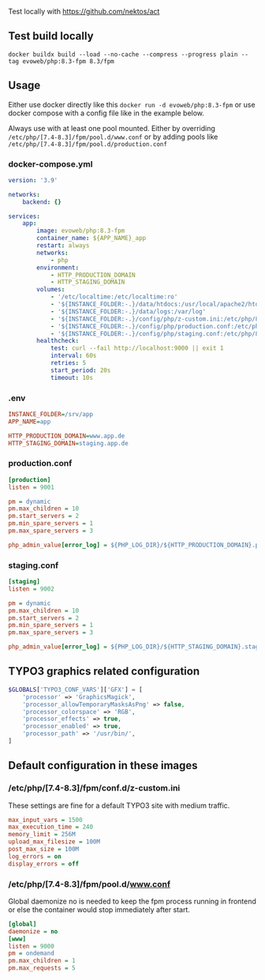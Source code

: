 Test locally with https://github.com/nektos/act

## Test build locally
```shell
docker buildx build --load --no-cache --compress --progress plain --tag evoweb/php:8.3-fpm 8.3/fpm
```

## Usage

Either use docker directly like this
`docker run -d evoweb/php:8.3-fpm`
or use docker compose with a config file like in the example below.

Always use with at least one pool mounted. Either by overriding
`/etc/php/[7.4-8.3]/fpm/pool.d/www.conf`
or by adding pools like
`/etc/php/[7.4-8.3]/fpm/pool.d/production.conf`

### docker-compose.yml
```yaml
version: '3.9'

networks:
    backend: {}

services:
    app:
        image: evoweb/php:8.3-fpm
        container_name: ${APP_NAME}_app
        restart: always
        networks:
            - php
        environment:
            - HTTP_PRODUCTION_DOMAIN
            - HTTP_STAGING_DOMAIN
        volumes:
            - '/etc/localtime:/etc/localtime:ro'
            - '${INSTANCE_FOLDER:-.}/data/htdocs:/usr/local/apache2/htdocs'
            - '${INSTANCE_FOLDER:-.}/data/logs:/var/log'
            - '${INSTANCE_FOLDER:-.}/config/php/z-custom.ini:/etc/php/8.3/fpm/conf.d/z-custom.ini:ro'
            - '${INSTANCE_FOLDER:-.}/config/php/production.conf:/etc/php/8.3/fpm/pool.d/production.conf:ro'
            - '${INSTANCE_FOLDER:-.}/config/php/staging.conf:/etc/php/8.3/fpm/pool.d/staging.conf:ro'
        healthcheck:
            test: curl --fail http://localhost:9000 || exit 1
            interval: 60s
            retries: 5
            start_period: 20s
            timeout: 10s
```

### .env
```ini
INSTANCE_FOLDER=/srv/app
APP_NAME=app

HTTP_PRODUCTION_DOMAIN=www.app.de
HTTP_STAGING_DOMAIN=staging.app.de
```

### production.conf
```ini
[production]
listen = 9001

pm = dynamic
pm.max_children = 10
pm.start_servers = 2
pm.min_spare_servers = 1
pm.max_spare_servers = 3

php_admin_value[error_log] = ${PHP_LOG_DIR}/${HTTP_PRODUCTION_DOMAIN}.production-php-error.log
```

### staging.conf
```ini
[staging]
listen = 9002

pm = dynamic
pm.max_children = 10
pm.start_servers = 2
pm.min_spare_servers = 1
pm.max_spare_servers = 3

php_admin_value[error_log] = ${PHP_LOG_DIR}/${HTTP_STAGING_DOMAIN}.staging-php-error.log
```

## TYPO3 graphics related configuration
```php
$GLOBALS['TYPO3_CONF_VARS']['GFX'] = [
    'processor' => 'GraphicsMagick',
    'processor_allowTemporaryMasksAsPng' => false,
    'processor_colorspace' => 'RGB',
    'processor_effects' => true,
    'processor_enabled' => true,
    'processor_path' => '/usr/bin/',
]
```

## Default configuration in these images

### /etc/php/[7.4-8.3]/fpm/conf.d/z-custom.ini

These settings are fine for a default TYPO3 site with medium traffic.

```ini
max_input_vars = 1500
max_execution_time = 240
memory_limit = 256M
upload_max_filesize = 100M
post_max_size = 100M
log_errors = on
display_errors = off
```

### /etc/php/[7.4-8.3]/fpm/pool.d/www.conf

Global daemonize no is needed to keep the fpm process running in frontend or
else the container would stop immediately after start.

```ini
[global]
daemonize = no
[www]
listen = 9000
pm = ondemand
pm.max_children = 1
pm.max_requests = 5
```
